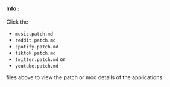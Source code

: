 #### **Info :**

Click the
- `music.patch.md`
- `reddit.patch.md`
- `spotify.patch.md`
- `tiktok.patch.md`
- `twitter.patch.md` or
- `youtube.patch.md`

files above to view the patch or mod details of the applications.
